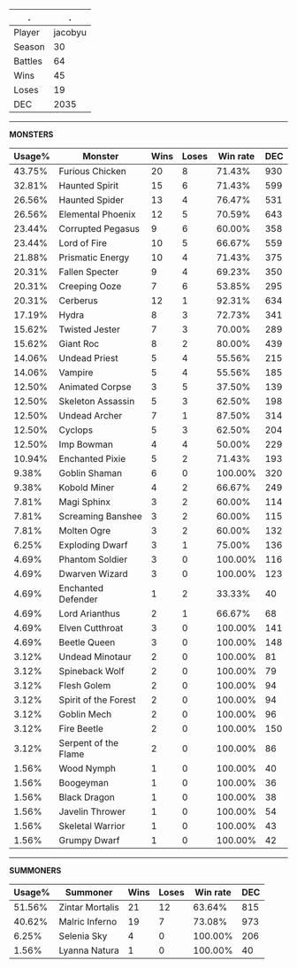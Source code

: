 .|.
|-|-
Player|jacobyu
Season|30
Battles|64
Wins|45
Loses|19
DEC|2035

---
**MONSTERS**

Usage%|Monster|Wins|Loses|Win rate|DEC|
-|-|-|-|-|-|
43.75%|Furious Chicken|20|8|71.43%|930|
32.81%|Haunted Spirit|15|6|71.43%|599|
26.56%|Haunted Spider|13|4|76.47%|531|
26.56%|Elemental Phoenix|12|5|70.59%|643|
23.44%|Corrupted Pegasus|9|6|60.00%|358|
23.44%|Lord of Fire|10|5|66.67%|559|
21.88%|Prismatic Energy|10|4|71.43%|375|
20.31%|Fallen Specter|9|4|69.23%|350|
20.31%|Creeping Ooze|7|6|53.85%|295|
20.31%|Cerberus|12|1|92.31%|634|
17.19%|Hydra|8|3|72.73%|341|
15.62%|Twisted Jester|7|3|70.00%|289|
15.62%|Giant Roc|8|2|80.00%|439|
14.06%|Undead Priest|5|4|55.56%|215|
14.06%|Vampire|5|4|55.56%|185|
12.50%|Animated Corpse|3|5|37.50%|139|
12.50%|Skeleton Assassin|5|3|62.50%|198|
12.50%|Undead Archer|7|1|87.50%|314|
12.50%|Cyclops|5|3|62.50%|204|
12.50%|Imp Bowman|4|4|50.00%|229|
10.94%|Enchanted Pixie|5|2|71.43%|193|
9.38%|Goblin Shaman|6|0|100.00%|320|
9.38%|Kobold Miner|4|2|66.67%|249|
7.81%|Magi Sphinx|3|2|60.00%|114|
7.81%|Screaming Banshee|3|2|60.00%|115|
7.81%|Molten Ogre|3|2|60.00%|132|
6.25%|Exploding Dwarf|3|1|75.00%|136|
4.69%|Phantom Soldier|3|0|100.00%|116|
4.69%|Dwarven Wizard|3|0|100.00%|123|
4.69%|Enchanted Defender|1|2|33.33%|40|
4.69%|Lord Arianthus|2|1|66.67%|68|
4.69%|Elven Cutthroat|3|0|100.00%|141|
4.69%|Beetle Queen|3|0|100.00%|148|
3.12%|Undead Minotaur|2|0|100.00%|81|
3.12%|Spineback Wolf|2|0|100.00%|79|
3.12%|Flesh Golem|2|0|100.00%|94|
3.12%|Spirit of the Forest|2|0|100.00%|94|
3.12%|Goblin Mech|2|0|100.00%|96|
3.12%|Fire Beetle|2|0|100.00%|150|
3.12%|Serpent of the Flame|2|0|100.00%|86|
1.56%|Wood Nymph|1|0|100.00%|40|
1.56%|Boogeyman|1|0|100.00%|36|
1.56%|Black Dragon|1|0|100.00%|38|
1.56%|Javelin Thrower|1|0|100.00%|54|
1.56%|Skeletal Warrior|1|0|100.00%|43|
1.56%|Grumpy Dwarf|1|0|100.00%|42|

---
**SUMMONERS**

Usage%|Summoner|Wins|Loses|Win rate|DEC|
-|-|-|-|-|-|
51.56%|Zintar Mortalis|21|12|63.64%|815|
40.62%|Malric Inferno|19|7|73.08%|973|
6.25%|Selenia Sky|4|0|100.00%|206|
1.56%|Lyanna Natura|1|0|100.00%|40|
